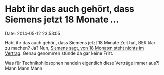 Habt ihr das auch gehört, dass Siemens jetzt 18 Monate \...
===========================================================

Date: 2014-05-12 23:53:05

Habt ihr das auch gehört, dass Siemens jetzt 18 Monate Zeit hat, BER
klar zu machen? Ja? Nun, [Siemens sagt, von 18 Monaten steht nichts im
Vertrag](http://spiegel.de/article.do?id=969027). Genau genommen stünde
da gar keine Frist.

Was für Technikphilosophen handeln eigentlich diese Verträge immer aus?!
Mann Mann Mann
